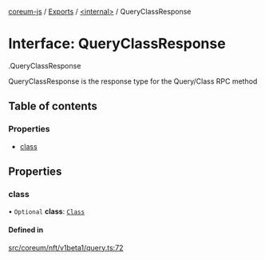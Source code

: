 [coreum-js](../README.md) / [Exports](../modules.md) / [<internal\>](../modules/internal_.md) / QueryClassResponse

# Interface: QueryClassResponse

[<internal>](../modules/internal_.md).QueryClassResponse

QueryClassResponse is the response type for the Query/Class RPC method

## Table of contents

### Properties

- [class](internal_.QueryClassResponse-1.md#class)

## Properties

### class

• `Optional` **class**: [`Class`](../modules/internal_.md#class-1)

#### Defined in

[src/coreum/nft/v1beta1/query.ts:72](https://github.com/CooperFoundation/coreum-js/blob/d106c53/src/coreum/nft/v1beta1/query.ts#L72)
